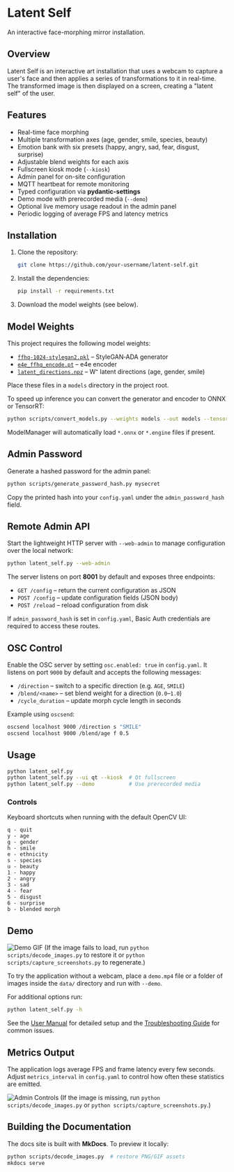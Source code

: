 # Latent Self

An interactive face-morphing mirror installation.

## Overview

Latent Self is an interactive art installation that uses a webcam to capture a user's face and then applies a series of transformations to it in real-time. The transformed image is then displayed on a screen, creating a "latent self" of the user.

## Features

*   Real-time face morphing
*   Multiple transformation axes (age, gender, smile, species, beauty)
*   Emotion bank with six presets (happy, angry, sad, fear, disgust, surprise)
*   Adjustable blend weights for each axis
*   Fullscreen kiosk mode (`--kiosk`)
*   Admin panel for on-site configuration
*   MQTT heartbeat for remote monitoring
*   Typed configuration via **pydantic-settings**
*   Demo mode with prerecorded media (`--demo`)
*   Optional live memory usage readout in the admin panel
*   Periodic logging of average FPS and latency metrics

## Installation

1.  Clone the repository:
    ```bash
    git clone https://github.com/your-username/latent-self.git
    ```
2.  Install the dependencies:
    ```bash
    pip install -r requirements.txt
    ```
3.  Download the model weights (see below).

## Model Weights

This project requires the following model weights:

* [`ffhq-1024-stylegan2.pkl`](https://nvlabs-fi-cdn.nvidia.com/stylegan2-ada-pytorch/pretrained/ffhq.pkl) – StyleGAN‑ADA generator  
* [`e4e_ffhq_encode.pt`](https://huggingface.co/camenduru/PTI/resolve/main/e4e_ffhq_encode.pt) – e4e encoder  
* [`latent_directions.npz`](https://raw.githubusercontent.com/genforce/interfacegan/master/boundaries/latent_directions_ffhq.npz) – W⁺ latent directions (age, gender, smile)

Place these files in a `models` directory in the project root.

To speed up inference you can convert the generator and encoder to ONNX or TensorRT:
```bash
python scripts/convert_models.py --weights models --out models --tensorrt
```
ModelManager will automatically load `*.onnx` or `*.engine` files if present.

## Admin Password

Generate a hashed password for the admin panel:

```bash
python scripts/generate_password_hash.py mysecret
```

Copy the printed hash into your `config.yaml` under the
`admin_password_hash` field.

## Remote Admin API

Start the lightweight HTTP server with `--web-admin` to manage
configuration over the local network:

```bash
python latent_self.py --web-admin
```

The server listens on port **8001** by default and exposes three endpoints:

* `GET /config` – return the current configuration as JSON
* `POST /config` – update configuration fields (JSON body)
* `POST /reload` – reload configuration from disk

If `admin_password_hash` is set in `config.yaml`, Basic Auth credentials are
required to access these routes.

## OSC Control

Enable the OSC server by setting `osc.enabled: true` in `config.yaml`.
It listens on port `9000` by default and accepts the following messages:

* `/direction` – switch to a specific direction (e.g. `AGE`, `SMILE`)
* `/blend/<name>` – set blend weight for a direction (`0.0`–`1.0`)
* `/cycle_duration` – update morph cycle length in seconds

Example using `oscsend`:

```bash
oscsend localhost 9000 /direction s "SMILE"
oscsend localhost 9000 /blend/age f 0.5
```

## Usage

```bash
python latent_self.py
python latent_self.py --ui qt --kiosk  # Qt fullscreen
python latent_self.py --demo           # Use prerecorded media
```

### Controls

Keyboard shortcuts when running with the default OpenCV UI:

```
q - quit
y - age
g - gender
h - smile
e - ethnicity
s - species
u - beauty
1 - happy
2 - angry
3 - sad
4 - fear
5 - disgust
6 - surprise
b - blended morph
```

## Demo

![Demo GIF](docs/images/demo.gif)
(If the image fails to load, run `python scripts/decode_images.py` to restore it or
`python scripts/capture_screenshots.py` to regenerate.)

To try the application without a webcam, place a `demo.mp4` file or a folder of
images inside the `data/` directory and run with `--demo`.

For additional options run:

```bash
python latent_self.py -h
```

See the [User Manual](USER_MANUAL.md) for detailed setup and the
[Troubleshooting Guide](docs/troubleshooting.md) for common issues.

## Metrics Output

The application logs average FPS and frame latency every few seconds. Adjust
`metrics_interval` in `config.yaml` to control how often these statistics are
emitted.

![Admin Controls](docs/images/admin_controls.png)
(If the image is missing, run `python scripts/decode_images.py` or
`python scripts/capture_screenshots.py`.)

## Building the Documentation

The docs site is built with **MkDocs**. To preview it locally:

```bash
python scripts/decode_images.py  # restore PNG/GIF assets
mkdocs serve
```

